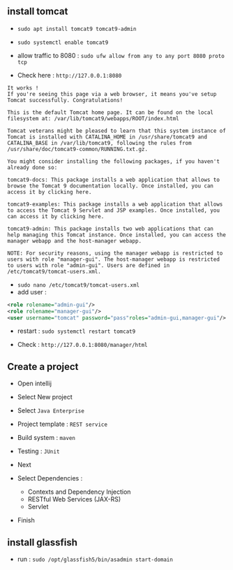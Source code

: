 ## install tomcat

- `sudo apt install tomcat9 tomcat9-admin`
- `sudo systemctl enable tomcat9`
- allow traffic to 8080 : `sudo ufw allow from any to any port 8080 proto tcp`

- Check here : `http://127.0.0.1:8080`

```
It works !
If you're seeing this page via a web browser, it means you've setup Tomcat successfully. Congratulations!

This is the default Tomcat home page. It can be found on the local filesystem at: /var/lib/tomcat9/webapps/ROOT/index.html

Tomcat veterans might be pleased to learn that this system instance of Tomcat is installed with CATALINA_HOME in /usr/share/tomcat9 and CATALINA_BASE in /var/lib/tomcat9, following the rules from /usr/share/doc/tomcat9-common/RUNNING.txt.gz.

You might consider installing the following packages, if you haven't already done so:

tomcat9-docs: This package installs a web application that allows to browse the Tomcat 9 documentation locally. Once installed, you can access it by clicking here.

tomcat9-examples: This package installs a web application that allows to access the Tomcat 9 Servlet and JSP examples. Once installed, you can access it by clicking here.

tomcat9-admin: This package installs two web applications that can help managing this Tomcat instance. Once installed, you can access the manager webapp and the host-manager webapp.

NOTE: For security reasons, using the manager webapp is restricted to users with role "manager-gui". The host-manager webapp is restricted to users with role "admin-gui". Users are defined in /etc/tomcat9/tomcat-users.xml.
```

- `sudo nano /etc/tomcat9/tomcat-users.xml`
- add user :

```xml
<role rolename="admin-gui"/>
<role rolename="manager-gui"/>
<user username="tomcat" password="pass"roles="admin-gui,manager-gui"/>
```

- restart : `sudo systemctl restart tomcat9`

- Check : `http://127.0.0.1:8080/manager/html`

## Create a project

- Open intellij
- Select New project
- Select `Java Enterprise`
- Project template : `REST service`
- Build system : `maven`
- Testing : `JUnit`
- Next
- Select Dependencies :

  - Contexts and Dependency Injection
  - RESTful Web Services (JAX-RS)
  - Servlet

- Finish

## install glassfish

- run : `sudo /opt/glassfish5/bin/asadmin start-domain`
